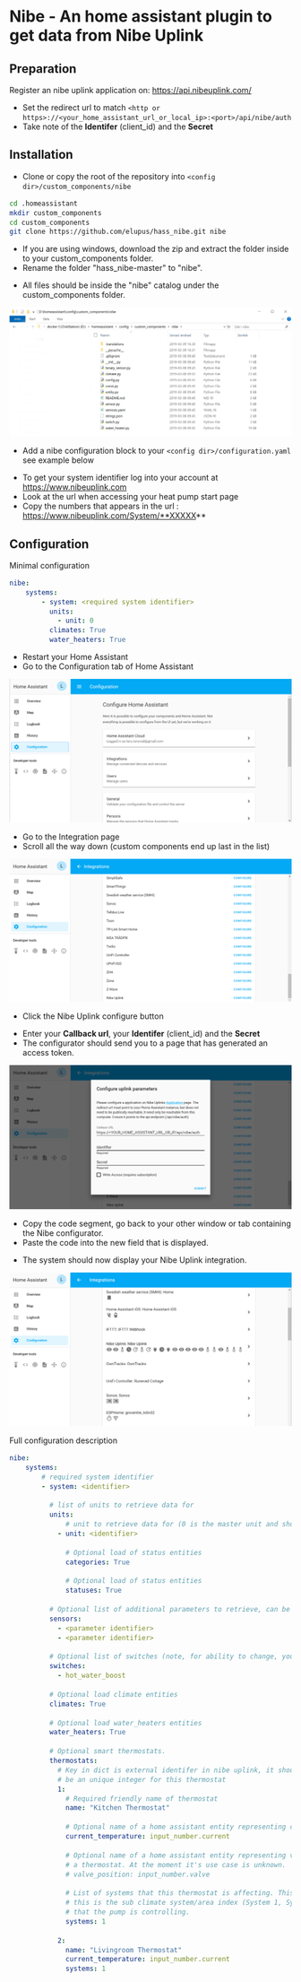 Nibe - An home assistant plugin to get data from Nibe Uplink
============================================================

Preparation
------------

Register an nibe uplink application on: https://api.nibeuplink.com/

  * Set the redirect url to match `<http or https>://<your_home_assistant_url_or_local_ip>:<port>/api/nibe/auth`
  * Take note of the **Identifer** (client_id) and the **Secret**

Installation
------------

 * Clone or copy the root of the repository into `<config dir>/custom_components/nibe`

```bash
cd .homeassistant
mkdir custom_components
cd custom_components
git clone https://github.com/elupus/hass_nibe.git nibe
```

 * If you are using windows, download the zip and extract the folder inside to your custom_components folder.
 * Rename the folder "hass_nibe-master" to "nibe".
 - All files should be inside the "nibe" catalog under the custom_components folder.

<img src="/docs/nibe_files_windows.png" alt="Windows folder" />

 * Add a nibe configuration block to your `<config dir>/configuration.yaml` see example below
 - To get your system identifier log into your account at https://www.nibeuplink.com
 - Look at the url when accessing your heat pump start page
 - Copy the numbers that appears in the url : https://www.nibeuplink.com/System/**XXXXX**

Configuration
-------------

Minimal configuration
```yaml
nibe:
    systems:
        - system: <required system identifier>
          units:
            - unit: 0
          climates: True
          water_heaters: True
```

* Restart your Home Assistant
* Go to the Configuration tab of Home Assistant

<img src="/docs/configuration.png" alt="Configuration page" />

* Go to the Integration page
* Scroll all the way down (custom components end up last in the list)

<img src="/docs/integrations.png" alt="Integrations page" />

* Click the Nibe Uplink configure button
- Enter your **Callback url**, your **Identifer** (client_id) and the **Secret**
- The configurator should send you to a page that has generated an access token.

<img src="/docs/Nibe_config.png" alt="Nibe configurator" />

* Copy the code segment, go back to your other window or tab containing the Nibe configurator.
* Paste the code into the new field that is displayed.

- The system should now display your Nibe Uplink integration.

<img src="/docs/Nibe_integration.png" alt="Integration page" />

Full configuration description
```yaml
nibe:
    systems:
        # required system identifier
        - system: <identifier>

          # list of units to retrieve data for
          units:
              # unit to retrieve data for (0 is the master unit and should always exist)
            - unit: <identifier>

              # Optional load of status entities
              categories: True

              # Optional load of status entities
              statuses: True

          # Optional list of additional parameters to retrieve, can be done here or on the sensor platform.
          sensors:
            - <parameter identifier>
            - <parameter identifier>

          # Optional list of switches (note, for ability to change, you need to use writeaccess and have payed license).
          switches:
            - hot_water_boost

          # Optional load climate entities
          climates: True

          # Optional load water_heaters entities
          water_heaters: True

          # Optional smart thermostats.
          thermostats:
            # Key in dict is external identifer in nibe uplink, it should
            # be an unique integer for this thermostat
            1:
              # Required friendly name of thermostat
              name: "Kitchen Thermostat"

              # Optional name of a home assistant entity representing current temperature
              current_temperature: input_number.current

              # Optional name of a home assistant entity representing valve position of
              # a thermostat. At the moment it's use case is unknown.
              # valve_position: input_number.valve

              # List of systems that this thermostat is affecting. This is
              # this is the sub climate system/area index (System 1, System 2, ..)
              # that the pump is controlling.
              systems: 1

            2:
              name: "Livingroom Thermostat"
              current_temperature: input_number.current
              systems: 1
```
